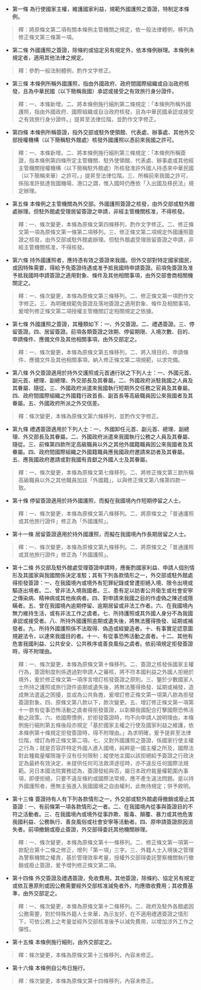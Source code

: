 * 第一條 為行使國家主權，維護國家利益，規範外國護照之簽證，特制定本條例。

> 釋：將原條文第二項有關本條例主管機關之規定，依一般法律體例，移列為修正條文第三條第一項。

* 第二條 外國護照之簽證，除條約或協定另有規定外，依本條例辦理。本條例未規定者，適用其他法律之規定。

> 釋：參酌一般法制體例，酌作文字修正。

* 第三條 本條例所稱外國護照，指由外國政府、政府間國際組織或自治政府核發，且為中華民國（以下簡稱我國）承認或接受之有效旅行身分證件。

> 釋：一、本條新增。二、將本條例施行細則第二條規定：「本條例所稱外國護照，指由外國政府、國際組織或自治政府核發，且為中華民國承認或接受之有效旅行身分證件。」提昇至法律位階，並酌作文字修正。

* 第四條 本條例所稱簽證，指外交部或駐外使領館、代表處、辦事處、其他外交部授權機構（以下簡稱駐外館處）核發外國護照以憑前來我國之許可。

> 釋：一、本條新增。二、將本條例施行細則第三條規定：「本條例所稱簽證，指本條例第四條所定主管機關、駐外使領館、代表處、辦事處或其他經主管機關授權機構（以下簡稱駐外館處）所核發准許外國人持憑來中華民國（以下簡稱來華）之許可。」提昇至法律位階。三、所稱前來我國之許可，係指准許抵達我國機場、港口之謂，惟入國時仍應依「入出國及移民法」規定辦理。

* 第五條 本條例之主管機關為外交部。外國護照簽證之核發，由外交部或駐外館處辦理。但駐外館處受理居留簽證之申請，非經主管機關核准，不得核發。

> 釋：一、條次變更，本條為原條文第四條移列，酌作文字修正。二、修正條文第一項為原條文第一條第二項移列。三、修正條文第二項規定外國護照簽證之核發，由外交部或駐外館處辦理。但駐外館處受理居留簽證之申請，非經主管機關核准，不得核發。

* 第六條 持外國護照者，應持憑有效之簽證來我國。但外交部對特定國家國民，或因特殊需要，得給予免簽證待遇或准予抵我國時申請簽證。前項免簽證及准予抵我國時申請簽證之適用對象、條件及其他相關事項，由外交部會商相關機關定之。

> 釋：一、條次變更，本條為原條文第三條移列。二、修正條文第一項酌作文字修正。三、為明確規範免簽證及落地簽證之適用對象、條件及相關事項，爰增列修正條文第二項授權主管機關訂定相關規定之依據。

* 第七條 外國護照之簽證，其種類如下：一、外交簽證。二、禮遇簽證。三、停留簽證。四、居留簽證。前項各類簽證之效期、停留期限、入境次數、目的、申請條件、應備文件及其他相關事項，由外交部定之。

> 釋：一、條次變更，本條為原條文第五條移列。二、將入境目的、申請條件、應備文件及其他相關事項，納入修正條文第二項規範，以求完備。

* 第八條 外交簽證適用於持外交護照或元首通行狀之下列人士：一、外國元首、副元首、總理、副總理、外交部長及其眷屬。二、外國政府派駐我國之人員及其眷屬、隨從。三、外國政府派遣來我國執行短期外交任務之官員及其眷屬。四、政府間國際組織之外國籍行政首長、副首長等高級職員因公來我國者及其眷屬。五、外國政府所派之外交信差。

> 釋：條次變更，本條為原條文第六條移列，並酌作文字修正。

* 第九條 禮遇簽證適用於下列人士：一、外國卸任元首、副元首、總理、副總理、外交部長及其眷屬。二、外國政府派遣來我國執行公務之人員及其眷屬、隨從。三、前條第四款所定高級職員以外之其他外國籍職員因公來我國者及其眷屬。四、政府間國際組織之外國籍職員應我國政府邀請來訪者及其眷屬。五、應我國政府邀請或對我國有貢獻之外國人士及其眷屬。

> 釋：一、條次變更，本條為原條文第七條移列。二、將修正條文第三款所稱高級職員以外之其他職員加註「外國籍」，以與修正條文第八條第四款一致。

* 第十條 停留簽證適用於持外國護照，而擬在我國境內作短期停留之人士。

> 釋：一、條次變更，本條為原條文第八條移列。二、將原條文之「普通護照或其他旅行證件」修正為「外國護照」。

* 第十一條 居留簽證適用於持外國護照，而擬在我國境內作長期居留之人士。

> 釋：一、條次變更，本條為原條文第九條移列。二、將原條文之「普通護照或其他旅行證件」修正為「外國護照」。

* 第十二條 外交部及駐外館處受理簽證申請時，應衡酌國家利益、申請人個別情形及其國家與我國關係決定准駁；其有下列各款情形之一，外交部或駐外館處得拒發簽證：一、在我國境內或境外有犯罪紀錄或曾遭拒絕入境、限令出境或驅逐出境者。二、曾非法入境我國者。三、患有足以妨害公共衛生或社會安寧之傳染病、精神病或其他疾病者。四、對申請來我國之目的作虛偽之陳述或隱瞞者。五、曾在我國境內逾期停留、逾期居留或非法工作者。六、在我國境內無力維持生活，或有非法工作之虞者。七、所持護照或其外國人身分不為我國承認或接受者。八、所持外國護照逾期或遺失後，將無法獲得換發、延期或補發者。九、所持外國護照係不法取得、偽造或經變造者。十、有事實足認意圖規避法令，以達來我國目的者。十一、有從事恐怖活動之虞者。十二、其他有危害我國利益、公共安全、公共秩序或善良風俗之虞者。依前項規定拒發簽證時，得不附理由。

> 釋：一、條次變更，本條為原條文第十條移列。二、簽證之核發係國家主權行為，簽證制度則係透過對申請人之審核，將不符本國利益之外國人拒絕於境外，爰於修正條文第一項序言增訂核發簽證之原則。三、鑒於少數國家人士所持之護照或旅行證件逾期或遺失後，將無法獲得換發、延期或補發，造成無法遣返之困擾，並成為公共負擔，爰增訂修正條文第一項第八款為拒發簽證對象。四、原條文第八款以下，款次變更。五、增訂修正條文第一項第十一款有從事恐怖活動之虞者得拒發簽證，以彰顯我國配合打擊國際恐怖活動之政策。六、依國際慣例，於拒發簽證時，均不向申請人說明理由，本條例施行細則第五條後段亦規定「基於國家主權之行使及國家利益之維護，依本條例第十條規定拒發簽證時，得不附理由。」為求明確，爰予提昇至法律位階，增訂為修正條文第二項。七、又對外國護照之簽證，係國家行使主權之行為；就是否容許特定外國人進入國境，純粹是一國主權之所及，國際法對此種裁量權限幾乎沒有任何限制；縱使地主國以該拒絕給予簽證之行政決定為最終有效決定，未提供任何司法救濟途徑時，亦不違反任何國際法規範。另日本國法院實務認為，簽證發給與否，屬日本政府裁量權範圍內事項，即便拒絕，只要不違反條約或國際法常規，應不產生違法問題。是以持外國護照者，應無主張進入我國國境之自由權利，此無待規定；併予敘明。

* 第十三條 簽證持有人有下列各款情形之一，外交部或駐外館處得撤銷或廢止其簽證：一、有前條第一項各款情形之一者。二、在我國境內從事與簽證目的不符之活動者。三、在我國境內或境外從事詐欺、販毒、顛覆、暴力或其他危害我國利益、公務執行、善良風俗或社會安寧等活動者。四、原申請簽證原因消失者。前項撤銷或廢止簽證，外交部得委託其他機關辦理。

> 釋：一、條次變更，本條為原條文第十一條移列。二、修正條文第一項第一款配合第十二條之修正，增列「第一項」三字。三、外籍人士入境後之管理為警察機關之權責，基於管理效率考量，授權外交部得委託警察機關執行撤銷或廢止簽證，爰予增列修正條文第二項。

* 第十四條 外交簽證及禮遇簽證，免收費用。其他簽證，除條約、協定另有規定或依互惠原則或因公務需要經外交部核准減免者外，均應徵收費用；其收費基準，由外交部定之。

> 釋：一、條次變更，本條為原條文第十二條移列。二、政府及駐外各館處因公務需要，對於特殊外籍人士來華，為示友好，在不適用禮遇簽證之情形下，可依公務上之考量並經外交部核准後予以減免費用，以增加涉外工作之彈性。

* 第十五條 本條例施行細則，由外交部定之。

> 釋：條次變更，本條為原條文第十三條移列，內容未修正。

* 第十六條 本條例自公布日施行。

> 釋：條次變更，本條為原條文第十四條移列，內容未修正。

